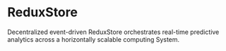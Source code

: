 # ReduxStore
Decentralized event-driven ReduxStore orchestrates real-time predictive analytics across a horizontally scalable computing System.
